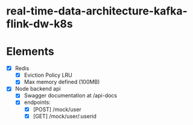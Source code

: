 # real-time-data-architecture-kafka-flink-dw-k8s



# Elements
- [x] Redis
  - [x] Eviction Policy LRU
  - [x] Max memory defined (100MB)
- [x] Node backend api
  - [x] Swagger documentation at /api-docs
  - [x] endpoints:
    - [x] [POST] /mock/user
    - [x] [GET] /mock/user/:userid
